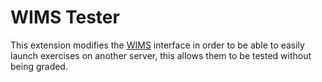 # WIMS Tester

This extension modifies the [WIMS](https://en.wikipedia.org/wiki/WWW_Interactive_Multipurpose_Server) interface in order to be able to easily launch exercises on another server, this allows them to be tested without being graded.